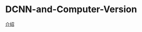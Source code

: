 # DCNN-and-Computer-Version

[介绍](https://github.com/YULONG94/DCNN-and-Computer-Version/blob/master/Introduction.md)
